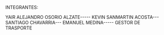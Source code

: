 INTEGRANTES:

YAIR ALEJANDRO OSORIO ALZATE-----
KEVIN SANMARTIN ACOSTA---
SANTIAGO CHAVARRIA---
EMANUEL MEDINA-----
GESTOR DE TRASPORTE

